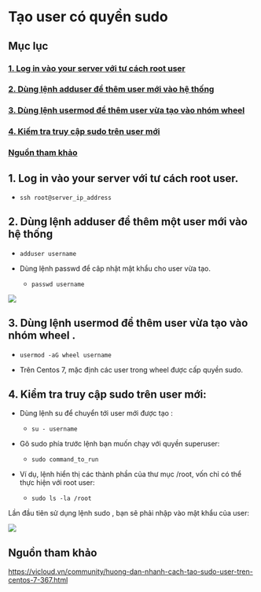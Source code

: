 # Tạo user có quyền sudo

## Mục lục

### [1. Log in vào your server với tư cách root user](https://github.com/phancong0897/Congphan/blob/master/Linux/adduser-permissions-sudo.md#1-log-in-v%C3%A0o-your-server-v%E1%BB%9Bi-t%C6%B0-c%C3%A1ch-root-user-1)

### [2. Dùng lệnh adduser để thêm user mới vào hệ thống](https://github.com/phancong0897/Congphan/blob/master/Linux/adduser-permissions-sudo.md#2-d%C3%B9ng-l%E1%BB%87nh-adduser-%C4%91%E1%BB%83-th%C3%AAm-m%E1%BB%99t-user-m%E1%BB%9Bi-v%C3%A0o-h%E1%BB%87-th%E1%BB%91ng)

### [3. Dùng lệnh usermod để thêm user vừa tạo vào nhóm wheel](https://github.com/phancong0897/Congphan/blob/master/Linux/adduser-permissions-sudo.md#3-d%C3%B9ng-l%E1%BB%87nh-usermod-%C4%91%E1%BB%83-th%C3%AAm-user-v%E1%BB%ABa-t%E1%BA%A1o-v%C3%A0o-nh%C3%B3m-wheel-)

### [4. Kiếm tra truy cập sudo trên user mới](https://github.com/phancong0897/Congphan/blob/master/Linux/adduser-permissions-sudo.md#4-ki%E1%BB%83m-tra-truy-c%E1%BA%ADp-sudo-tr%C3%AAn-user-m%E1%BB%9Bi)

### [ Nguồn tham khảo](https://github.com/phancong0897/Congphan/blob/master/Linux/adduser-permissions-sudo.md#ngu%E1%BB%93n-tham-kh%E1%BA%A3o)

## 1. Log in vào your server với tư cách root user.

- ` ssh root@server_ip_address `

## 2. Dùng lệnh adduser để thêm một user mới vào hệ thống

- ` adduser username ` 

- Dùng lệnh passwd để câp nhật mật khẩu cho user vừa tạo.

    - ` passwd username `

<img src="https://imgur.com/0cDqPyj.png">

## 3. Dùng lệnh usermod để thêm user vừa tạo vào nhóm wheel .

- ` usermod -aG wheel username ` 

- Trên Centos 7, mặc định các user trong wheel được cấp quyền sudo.

## 4. Kiểm tra truy cập sudo trên user mới:

- Dùng lệnh su để chuyển tới user mới được tạo : 

    - ` su - username `

- Gõ sudo  phía trước lệnh bạn muốn chạy với quyền superuser:

    - ` sudo command_to_run `

- Ví dụ, lệnh hiển thị các thành phần của thư mục /root, vốn chỉ có thể thực hiện với root user:

    - ` sudo ls -la /root `

Lần đầu tiên sử dụng lệnh sudo , bạn sẽ phải nhập vào mật khẩu của user:

<img src="https://imgur.com/FNXog9x.png">


## Nguồn tham khảo

https://vicloud.vn/community/huong-dan-nhanh-cach-tao-sudo-user-tren-centos-7-367.html

